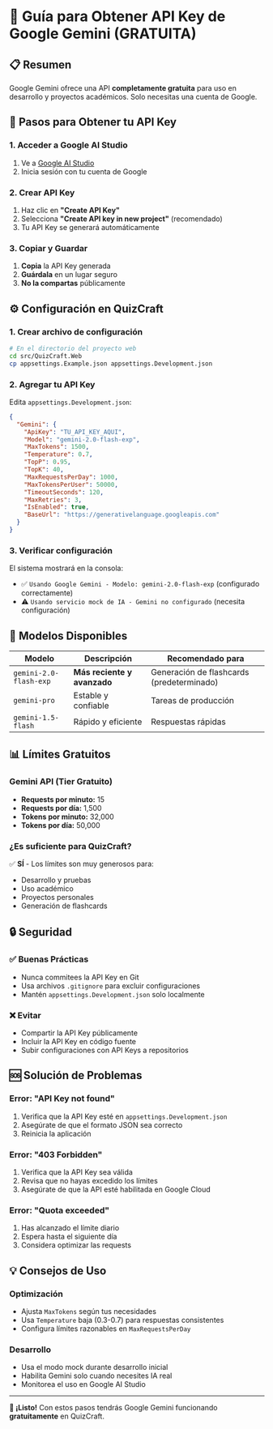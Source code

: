 # 🔑 Guía para Obtener API Key de Google Gemini (GRATUITA)

## 📋 Resumen
Google Gemini ofrece una API **completamente gratuita** para uso en desarrollo y proyectos académicos. Solo necesitas una cuenta de Google.

## 🚀 Pasos para Obtener tu API Key

### 1. Acceder a Google AI Studio
1. Ve a [Google AI Studio](https://aistudio.google.com/app/apikey)
2. Inicia sesión con tu cuenta de Google

### 2. Crear API Key
1. Haz clic en **"Create API Key"**
2. Selecciona **"Create API key in new project"** (recomendado)
3. Tu API Key se generará automáticamente

### 3. Copiar y Guardar
1. **Copia** la API Key generada
2. **Guárdala** en un lugar seguro
3. **No la compartas** públicamente

## ⚙️ Configuración en QuizCraft

### 1. Crear archivo de configuración
```bash
# En el directorio del proyecto web
cd src/QuizCraft.Web
cp appsettings.Example.json appsettings.Development.json
```

### 2. Agregar tu API Key
Edita `appsettings.Development.json`:

```json
{
  "Gemini": {
    "ApiKey": "TU_API_KEY_AQUI",
    "Model": "gemini-2.0-flash-exp",
    "MaxTokens": 1500,
    "Temperature": 0.7,
    "TopP": 0.95,
    "TopK": 40,
    "MaxRequestsPerDay": 1000,
    "MaxTokensPerUser": 50000,
    "TimeoutSeconds": 120,
    "MaxRetries": 3,
    "IsEnabled": true,
    "BaseUrl": "https://generativelanguage.googleapis.com"
  }
}
```

### 3. Verificar configuración
El sistema mostrará en la consola:
- ✅ `Usando Google Gemini - Modelo: gemini-2.0-flash-exp` (configurado correctamente)
- ⚠️ `Usando servicio mock de IA - Gemini no configurado` (necesita configuración)

## 🎯 Modelos Disponibles

| Modelo | Descripción | Recomendado para |
|--------|-------------|------------------|
| `gemini-2.0-flash-exp` | **Más reciente y avanzado** | Generación de flashcards (predeterminado) |
| `gemini-pro` | Estable y confiable | Tareas de producción |
| `gemini-1.5-flash` | Rápido y eficiente | Respuestas rápidas |

## 📊 Límites Gratuitos

### Gemini API (Tier Gratuito)
- **Requests por minuto:** 15
- **Requests por día:** 1,500
- **Tokens por minuto:** 32,000
- **Tokens por día:** 50,000

### ¿Es suficiente para QuizCraft?
✅ **SÍ** - Los límites son muy generosos para:
- Desarrollo y pruebas
- Uso académico
- Proyectos personales
- Generación de flashcards

## 🔒 Seguridad

### ✅ Buenas Prácticas
- Nunca commitees la API Key en Git
- Usa archivos `.gitignore` para excluir configuraciones
- Mantén `appsettings.Development.json` solo localmente

### ❌ Evitar
- Compartir la API Key públicamente
- Incluir la API Key en código fuente
- Subir configuraciones con API Keys a repositorios

## 🆘 Solución de Problemas

### Error: "API Key not found"
1. Verifica que la API Key esté en `appsettings.Development.json`
2. Asegúrate de que el formato JSON sea correcto
3. Reinicia la aplicación

### Error: "403 Forbidden"
1. Verifica que la API Key sea válida
2. Revisa que no hayas excedido los límites
3. Asegúrate de que la API esté habilitada en Google Cloud

### Error: "Quota exceeded"
1. Has alcanzado el límite diario
2. Espera hasta el siguiente día
3. Considera optimizar las requests

## 💡 Consejos de Uso

### Optimización
- Ajusta `MaxTokens` según tus necesidades
- Usa `Temperature` baja (0.3-0.7) para respuestas consistentes
- Configura límites razonables en `MaxRequestsPerDay`

### Desarrollo
- Usa el modo mock durante desarrollo inicial
- Habilita Gemini solo cuando necesites IA real
- Monitorea el uso en Google AI Studio

---

**🎉 ¡Listo!** Con estos pasos tendrás Google Gemini funcionando **gratuitamente** en QuizCraft.